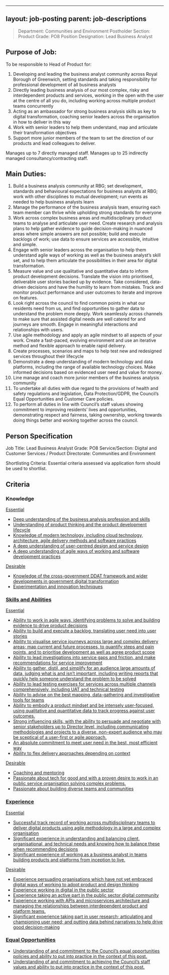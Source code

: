 
---
layout: job-posting
parent: job-descriptions
---



>Department: Communities and Environment
>Postholder Section: Product
>Grade: PO8
>Position Designation: Lead Business Analyst

## Purpose of Job:

To be responsible to Head of Product for:
1.  Developing and leading the business analyst community across Royal Borough of Greenwich, setting standards and taking responsibility for professional development of all business analysts    
2.  Directly leading business analysis of our most complex, risky and interdependent products and services, working in the open with the user at the centre of all you do, including working across multiple product teams concurrently    
3.  Acting as an ambassador for strong business analysis skills as key to digital transformation, coaching senior leaders across the organisation in how to deliver in this way   
4.  Work with senior leaders to help them understand, map and articulate their transformation objectives    
5.  Support more junior members of the team to set the direction of our products and lead colleagues to deliver.

Manages up to 7 directly managed staff.
Manages up to 25 indirectly managed consultancy/contracting staff.

## Main Duties:
1.  Build a business analysis community at RBG; set development, standards and behavioural expectations for business analysts at RBG; work with other disciplines to mutual development; run events as needed to help business analysts learn
2.  Manage the performance of the business analysis team, ensuring each team member can thrive while upholding strong standards for everyone
3.  Work across complex business areas and multidisciplinary product teams to analyse and articulate user need. Create research and analysis plans to help gather evidence to guide decision-making in nuanced areas where simple answers are not possible; build and execute backlogs of work; use data to ensure services are accessible, intuitive and simple.
4.  Engage with senior leaders across the organisation to help them understand agile ways of working as well as the business analyst’s skill set, and to help them articulate the possibilities in their area for digital transformation.
5.  Measure value and use qualitative and quantitative data to inform product development decisions. Translate the vision into prioritised, deliverable user stories backed up by evidence. Take considered, data-driven decisions and have the humility to learn from mistakes. Track and monitor product performance and user outcomes to iterate and improve on features.  
6.  Look right across the council to find common points in what our residents need from us, and find opportunities to gather data to understand the problem more deeply. Work seamlessly across channels to make sure that assisted digital needs are well catered for and journeys are smooth. Engage in meaningful interactions and relationships with users.  
7.  Use agile methodology and apply an agile mindset to all aspects of your work. Create a fast-paced, evolving environment and use an iterative method and flexible approach to enable rapid delivery.
8.  Create processes, scenarios and maps to help test new and redesigned services throughout their lifecycle  
9.  Demonstrate a deep understanding of modern technology and data platforms, including the range of available technology choices. Make informed decisions based on evidenced user need and value for money.
10.  Line manage and coach more junior members of the business analysis community
11.  To undertake all duties with due regard to the provisions of health and safety regulations and legislation, Data Protection/GDPR, the Council’s Equal Opportunities and Customer Care policies.
12.  To perform all duties in line with Council’s staff values showing commitment to improving residents’ lives and opportunities, demonstrating respect and fairness, taking ownership, working towards doing things better and working together across the council.

## Person Specification
Job Title: Lead Business Analyst
Grade: PO8
Service/Section: Digital and Customer Services / Product
Directorate: Communities and Environment

Shortlisting Criteria: Essential criteria assessed via application form should be used to shortlist.

## Criteria
### Knowledge
<u>Essential
-   Deep understanding of the business analysis profession and skills    
-   Understanding of product thinking and the product development lifecycle    
-   Knowledge of modern technology, including cloud technology, architecture, agile delivery methods and software practices    
-   A deep understanding of user-centred design and service design    
-   A deep understanding of agile ways of working and software development practices

<u>Desirable
-   Knowledge of the cross-government DDAT framework and wider developments in government digital transformation    
-   Experimentation and innovation techniques
    
### Skills and Abilities
<u>Essential
-   Ability to work in agile ways, identifying problems to solve and building evidence to drive product decisions    
-   Ability to build and execute a backlog, translating user need into user stories    
-   Ability to visualise service journeys across large and complex delivery areas; map current and future processes, to quantify steps and pain points, and to prioritise development as well as agree product scope    
-   Ability to lead investigations into service gaps and friction, and make recommendations for service improvement    
-   Ability to gather, distil, and simplify for an audience large amounts of data, judging what is and isn’t important, including writing reports that quickly help someone understand the problem to be solved    
-   Ability to lead testing exercises for services across multiple channels comprehensively, including UAT and technical testing    
-   Ability to advise on the best mapping, data-gathering and investigative tools for teams    
-   Ability to embody a product mindset and be intensely user-focused, using qualitative and quantitative data to track progress against user outcomes.    
-   Strong influencing skills, with the ability to persuade and negotiate with senior stakeholders up to Director level, including communicating methodologies and projects to a diverse, non-expert audience who may be sceptical of a user-first or agile approach.    
-   An absolute commitment to meet user need in the best, most efficient way    
-   Ability to flex delivery approaches depending on context

<u>Desirable
-   Coaching and mentoring    
-   Passionate about tech for good and with a proven desire to work in an public service organisation solving complex problems.    
-   Passionate about building diverse teams and communities

### Experience
<u>Essential
-   Successful track record of working across multidisciplinary teams to deliver digital products using agile methodology in a large and complex organisation    
-   Significant experience in understanding and balancing client, organisational, and technical needs and knowing how to balance these when recommending decisions    
-   Significant experience of working as a business analyst in teams building products and platforms from inception to live.  

<u>Desirable
-   Experience persuading organisations which have not yet embraced digital ways of working to adopt product and design thinking    
-   Experience working in digital in the public sector    
-   Experience taking an active part in the public sector digital community    
-   Experience working with APIs and microservices architecture and managing the relationships between interdependent product and platform teams.    
-   Significant experience taking part in user research; articulating and championing user need; and putting data behind narratives to help drive good decision-making
    
### Equal Opportunities
-   Understanding of and commitment to the Council’s equal opportunities policies and ability to put into practice in the context of this post.
-   Understanding of and commitment to achieving the Council’s staff values and ability to put into practice in the context of this post.
